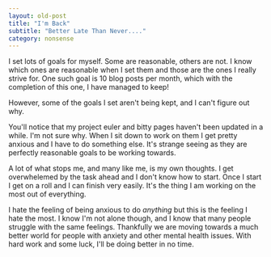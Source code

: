 ```yaml
---
layout: old-post
title: "I'm Back"
subtitle: "Better Late Than Never...."
category: nonsense
---
```


I set lots of goals for myself. Some are reasonable, others are not. I know which ones are reasonable when I set them and those are the ones I really strive for. One such goal is 10 blog posts per month, which with the completion of this one, I have managed to keep!

However, some of the goals I set aren't being kept, and I can't figure out why. 

You'll notice that my project euler and bitty pages haven't been updated in a while. I'm not sure why. When I sit down to work on them I get pretty anxious and I have to do something else. It's strange seeing as they are perfectly reasonable goals to be working towards.

A lot of what stops me, and many like me, is my own thoughts. I get overwhelemed by the task ahead and I don't know how to start. Once I start I get on a roll and I can finish very easily. It's the thing I am working on the most out of everything.

I hate the feeling of being anxious to do *anything* but this is the feeling I hate the most. I know I'm not alone though, and I know that many people struggle with the same feelings. Thankfully we are moving towards a much better world for people with anxiety and other mental health issues. With hard work and some luck, I'll be doing better in no time.